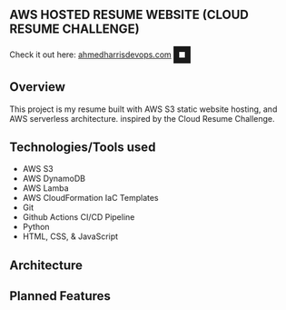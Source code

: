 ## **AWS HOSTED RESUME WEBSITE (CLOUD RESUME CHALLENGE)**


Check it out here: [ahmedharrisdevops.com](https://ahmedharrisdevops.com ) <img src="frontend/images/cloud1.ico" width="10" height="10" border="10"/>


## **Overview**
This project is my resume built with AWS S3 static website hosting, and AWS serverless architecture. inspired by the Cloud Resume Challenge. 



## **Technologies/Tools used**
* AWS S3
* AWS DynamoDB
* AWS Lamba
* AWS CloudFormation IaC Templates 
* Git
* Github Actions CI/CD Pipeline
* Python
* HTML, CSS, & JavaScript





## **Architecture**



## **Planned Features**

